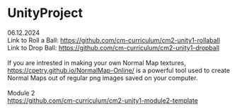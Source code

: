 # UnityProject

06.12.2024<br>
Link to Roll a Ball: https://github.com/cm-curriculum/cm2-unity1-rollaball<br>
Link to Drop Ball: https://github.com/cm-curriculum/cm2-unity1-dropball<br>
<br>
If you are intrested in making your own Normal Map textures, https://cpetry.github.io/NormalMap-Online/ is a powerful tool used to create Normal Maps out of regular png images saved on your computer.<br>
<br>
Module 2<br>
https://github.com/cm-curriculum/cm2-unity1-module2-template<br>
